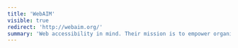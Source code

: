 ```yaml
---
title: 'WebAIM'
visible: true
redirect: 'http://webaim.org/'
summary: 'Web accessibility in mind. Their mission is to empower organizations to make their web content accessible to people with disabilities.'
---
```


